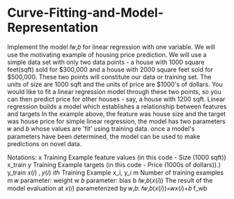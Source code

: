 # Curve-Fitting-and-Model-Representation
Implement the model  𝑓𝑤,𝑏 for linear regression with one variable.
We will use the motivating example of housing price prediction.
We will use a simple data set with only two data points - a house with 1000 square feet(sqft) sold for $300,000 and a house with 2000 square feet sold for $500,000. These two points will constitute our data or training set. The units of size are 1000 sqft and the units of price are $1000's of dollars.
You would like to fit a linear regression model through these two points, so you can then predict price for other houses - say, a house with 1200 sqft.
Linear regression builds a model which establishes a relationship between features and targets
In the example above, the feature was house size and the target was house price
for simple linear regression, the model has two parameters  𝑤 and  𝑏 whose values are 'fit' using training data.
once a model's parameters have been determined, the model can be used to make predictions on novel data.

Notations:
x               Training Example feature values (in this code - Size (1000 sqft))	                              x_train
y               Training Example targets (in this code - Price (1000s of dollars)).)	                          y_train
𝑥(𝑖) ,  𝑦(𝑖)                               𝑖𝑡ℎ  Training Example	                                                x_i, y_i
m                                     Number of training examples                                                 m
𝑤                                              parameter: weight                                                  w
𝑏                                              parameter: bias                                                     b
𝑓𝑤,𝑏(𝑥(𝑖))      	The result of the model evaluation at  𝑥(𝑖) parameterized by  𝑤,𝑏:  𝑓𝑤,𝑏(𝑥(𝑖))=𝑤𝑥(𝑖)+𝑏          	f_wb
 

